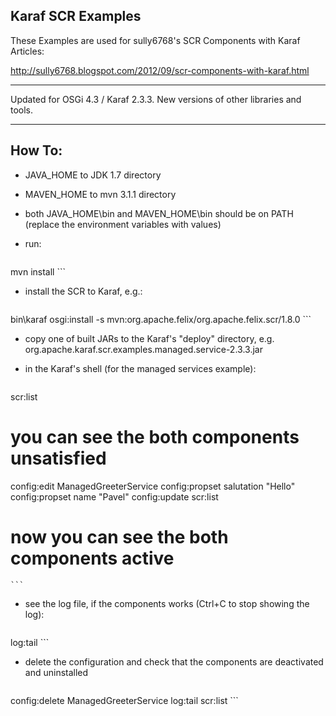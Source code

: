 Karaf SCR Examples
---------------------------

These Examples are used for sully6768's SCR Components with Karaf Articles:

http://sully6768.blogspot.com/2012/09/scr-components-with-karaf.html

-----------

Updated for OSGi 4.3 / Karaf 2.3.3. New versions of other libraries and tools.

-----------

How To:
---------

* JAVA_HOME to JDK 1.7 directory
* MAVEN_HOME to mvn 3.1.1 directory
* both JAVA_HOME\\bin and MAVEN_HOME\\bin should be on PATH (replace the environment variables with values)
* run:

	```sh
mvn install
	```

* install the SCR to Karaf, e.g.:

	```sh
bin\karaf
osgi:install -s  mvn:org.apache.felix/org.apache.felix.scr/1.8.0
	```

* copy one of built JARs to the Karaf's "deploy" directory, e.g. org.apache.karaf.scr.examples.managed.service-2.3.3.jar
* in the Karaf's shell (for the managed services example):

	```sh
scr:list
# you can see the both components unsatisfied
config:edit ManagedGreeterService
config:propset salutation "Hello"
config:propset name "Pavel"
config:update
scr:list
# now you can see the both components active 
	```

* see the log file, if the components works (Ctrl+C to stop showing the log):

	```sh
log:tail
	```

* delete the configuration and check that the components are deactivated and uninstalled

	```sh
config:delete ManagedGreeterService
log:tail
scr:list
	```
